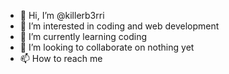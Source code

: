 - 👋 Hi, I’m @killerb3rri
- 👀 I’m interested in coding and web development
- 🌱 I’m currently learning coding
- 💞️ I’m looking to collaborate on nothing yet
- 📫 How to reach me 

<!---
killerb3rri/killerb3rri is a ✨ special ✨ repository because its `README.md` (this file) appears on your GitHub profile.
You can click the Preview link to take a look at your changes.
--->
